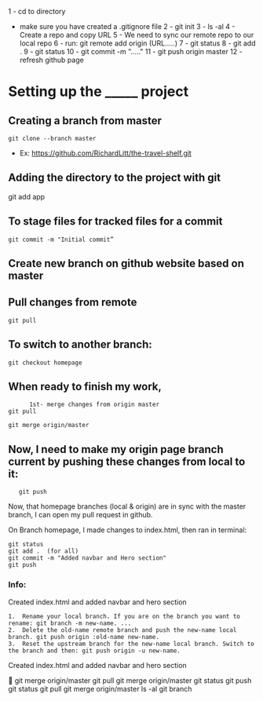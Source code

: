1 - cd to directory
  - make sure you have created a .gitignore file
2 - git init
3 - ls -al
4 - Create a repo and copy URL
5 - We need to sync our remote repo to our local repo
6 - run: git remote add origin (URL.....)
7 - git status
8 - git add .
9 - git status
10 - git commit -m "....."
11 - git push origin master
12 - refresh github page


# Setting up the _____ project


## Creating a branch from master
	git clone --branch master
  * Ex: https://github.com/RichardLitt/the-travel-shelf.git

## Adding the directory to the project with git
  git add app

## To stage files for tracked files for a commit
	git commit -m "Initial commit”

## Create new branch on github website based on master

## Pull changes from remote
	git pull

## To switch to another branch:
	git checkout homepage

## When ready to finish my work,
	      1st- merge changes from origin master
	git pull

	git merge origin/master


## Now, I need to make my origin page branch current by pushing these changes from local to it:
	   git push

Now, that homepage branches (local & origin) are in sync with the master branch,
I can open my pull request in github.

On Branch homepage, I made changes to index.html, then ran in terminal:

	git status
	git add .  (for all)
	git commit -m "Added navbar and Hero section"
	git push



### Info:

Created index.html and added navbar and hero section

	1.	Rename your local branch. If you are on the branch you want to rename: git branch -m new-name. ...
	2.	Delete the old-name remote branch and push the new-name local branch. git push origin :old-name new-name.
	3.	Reset the upstream branch for the new-name local branch. Switch to the branch and then: git push origin -u new-name.

Created index.html and added navbar and hero section

  git merge origin/master
  git pull
  git merge origin/master
  git status
  git push
  git status
  git pull
  git merge origin/master
  ls -al
  git branch
